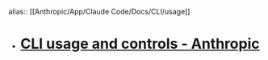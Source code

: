 alias:: [[Anthropic/App/Claude Code/Docs/CLI/usage]]

- # [CLI usage and controls - Anthropic](https://docs.anthropic.com/en/docs/claude-code/cli-usage)